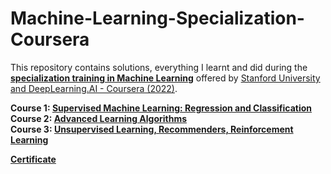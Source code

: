 # Machine-Learning-Specialization-Coursera

This repository contains solutions, everything I learnt and did during the **[specialization training in Machine Learning](https://www.coursera.org/specializations/machine-learning-introduction#courses)** offered by [Stanford University and DeepLearning.AI - Coursera (2022)](https://www.coursera.org/specializations/machine-learning-introduction#courses).

**Course 1: [Supervised Machine Learning: Regression and Classification](https://www.coursera.org/learn/machine-learning)** <br /> 
**Course 2: [Advanced Learning Algorithms](https://www.coursera.org/learn/advanced-learning-algorithms?specialization=machine-learning-introduction)** <br />
**Course 3: [Unsupervised Learning, Recommenders, Reinforcement Learning](https://www.coursera.org/learn/unsupervised-learning-recommenders-reinforcement-learning?specialization=machine-learning-introduction)**



**[Certificate](https://coursera.org/share/5bdbda3f14262b22782bb153174f8660)**  <br />


 <br />
  <br />
